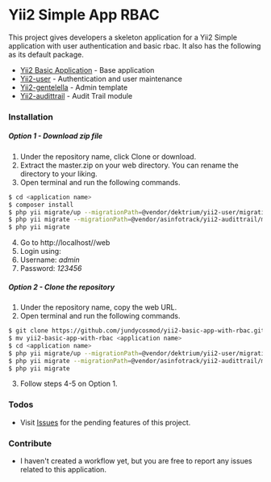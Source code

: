 # Yii2 Simple App RBAC

This project gives developers a skeleton application for a Yii2 Simple application with user authentication and basic rbac. It also has the following as its default package.

  - [Yii2 Basic Application](https://github.com/yiisoft/yii2) - Base application
  - [Yii2-user](https://github.com/dektrium/yii2-user) - Authentication and user maintenance
  - [Yii2-gentelella](https://github.com/yiister/yii2-gentelella) - Admin template
  - [Yii2-audittrail](https://github.com/ximplexsoft/yii2-audittrail) - Audit Trail module
### Installation
##### Option 1 - Download zip file
1. Under the repository name, click Clone or download.
2. Extract the master.zip on your web directory. You can rename the directory to your liking.
3. Open terminal and run the following commands.
```sh
$ cd <application name>
$ composer install
$ php yii migrate/up --migrationPath=@vendor/dektrium/yii2-user/migrations
$ php yii migrate --migrationPath=@vendor/asinfotrack/yii2-audittrail/migrations
$ php yii migrate
```
4. Go to http://localhost/<application name>/web
5. Login using:
 1. Username: *admin*
 2. Password: *123456*
##### Option 2 - Clone the repository
1. Under the repository name, copy the web URL.
2. Open terminal and run the following commands.
```sh
$ git clone https://github.com/jundycosmod/yii2-basic-app-with-rbac.git
$ mv yii2-basic-app-with-rbac <application name>
$ cd <application name>
$ php yii migrate/up --migrationPath=@vendor/dektrium/yii2-user/migrations
$ php yii migrate --migrationPath=@vendor/asinfotrack/yii2-audittrail/migrations
$ php yii migrate
```
3. Follow steps 4-5 on Option 1.

### Todos

 - Visit [Issues](https://github.com/jundycosmod/yii2-basic-app-with-rbac/issues) for the pending features of this project.
### Contribute
- I haven't created a workflow yet, but you are free to report any issues related to this application.
 
